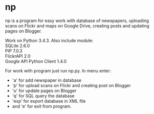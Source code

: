 # np
np is a program for easy work with database of newspapers, uploading scans on Flickr and maps on Google Drive, creating posts and updating pages on Blogger.

Work on Python 3.4.3. Also include module:<br>
SQLite 2.6.0<br>
PIP 7.0.3<br>
FlickrAPI 2.0<br>
Google API Python Client 1.4.0

For work with program just run np.py. In menu enter:
- 'a' for add newspaper in database
- 'p' for upload scans on Flickr and creating post on Blogger
- 'u' for update pages on Blogger
- 'q' for SQL query the database
- 'exp' for export database in XML file
-  and 'e' for exit from program.